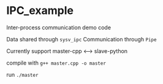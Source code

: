 # IPC_example
Inter-process communication demo code

Data shared through `sysv_ipc`
Communication through `Pipe`

Currently support master-cpp <--> slave-python

compile with `g++ master.cpp -o master`

run `./master`



